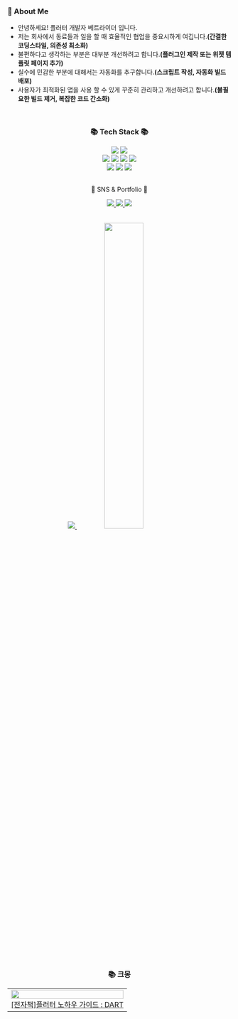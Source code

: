 ### 🚀 About Me

- 안녕하세요! 플러터 개발자 베트라이더 입니다.
- 저는 회사에서 동료들과 일을 할 때 효율적인 협업을 중요시하게 여깁니다.**(간결한 코딩스타일, 의존성 최소화)**
- 불편하다고 생각하는 부분은 대부분 개선하려고 합니다.**(플러그인 제작 또는 위젯 템플릿 페이지 추가)**
- 실수에 민감한 부분에 대해서는 자동화를 추구합니다.**(스크립트 작성, 자동화 빌드 배포)**
- 사용자가 최적화된 앱을 사용 할 수 있게 꾸준히 관리하고 개선하려고 합니다.**(불필요한 빌드 제거, 복잡한 코드 간소화)**

<br/>

<div align=center>
	<h3>📚 Tech Stack 📚</h3>
</div>
<div align="center">
	<img src="https://img.shields.io/badge/Flutter-0082c8?style=flat&logo=Flutter&logoColor=white" />
	<img src="https://img.shields.io/badge/Flutter-1877f2?style=flat&logo=Dart&logoColor=white" />
	<br>
	<img src="https://img.shields.io/badge/Java-007396?style=flat&logo=Conda-Forge&logoColor=white" />
	<img src="https://img.shields.io/badge/Spring-6DB33F?style=flat&logo=Spring&logoColor=white" />
	<img src="https://img.shields.io/badge/JavaScript-F7DF1E?style=flat&logo=JavaScript&logoColor=white" />
	<img src="https://img.shields.io/badge/jQuery-0769AD?style=flat&logo=jQuery&logoColor=white" />
	<br>
	<img src="https://img.shields.io/badge/Oracle%20SQL-F80000?style=flat&logo=Oracle&logoColor=white" />
	<img src="https://img.shields.io/badge/MySQL-4479A1?style=flat&logo=MySQL&logoColor=white" />
	<img src="https://img.shields.io/badge/MariaDB-003545?style=flat&logo=MariaDB&logoColor=white" />
	
</div>
<br>
<div align=center>
	<p>🎨 SNS & Portfolio 🎨</p>
</div>
<div align=center>
	<a href="https://gaudy-tulip-a0f.notion.site/eae3f8c1475e46a8ab8b64d37babf89c">
		<img src="https://img.shields.io/badge/Portfolio-FF3633?style=flat&logo=Micro.blog&logoColor=white" />
	</a>
	<a href="https://betrider.tistory.com">
		<img src="https://img.shields.io/badge/Blog-FF9800?style=flat&logo=Blogger&logoColor=white" />
	</a>
	<a href="https://www.notion.so/1b6643fe3ed14bcb8c07e4eac5e41e09?pvs=4">
		<img src="https://img.shields.io/badge/Notion-000000?style=flat&logo=Notion&logoColor=white" />
	</a>
	<br>
</div>

<br>
<br>

<div align=center>
	<a href="s">
	  <img src="https://github-readme-stats.vercel.app/api/top-langs/?username=betrider&exclude_repo=dkssud8150.github.io&layout=compact&theme=tokyonight" />
	</a>
	<a href="s">
	  <img src="https://github-readme-stats.vercel.app/api?username=betrider&theme=tokyonight&show_icons=true" width="42%" />
	</a>
	
<br>
<br>
	
### 📚 크몽
<table><tbody><tr>
<td>
    <a href="https://yeonyeon.tistory.com/297">
        <img width="100%" src="https://miro.medium.com/max/700/1*rb3JJRN2YfybijTcxQiiUQ.png"/><br/>
        <div>[전자책]플러터 노하우 가이드 : DART</div>
    </a>
</td>
<!-- <td>
    <a href="">
        <img width="100%" src="https://miro.medium.com/max/700/1*rb3JJRN2YfybijTcxQiiUQ.png"><br/>
        <div>[Java] 스프링 부트를 제거해서 생긴 일</div>
    </a>
    <div>😄 개요 깃허브 프로필에 블로그 최신 포스트를 업데이트 시켜주는 간단한 토이 프로젝트를 만들었다. (현재 이 프로...</div>
    <div>23.02.05</div>
</td> -->
</div>
